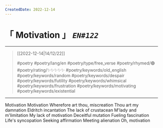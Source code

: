 ```yaml
---
CreatedDate: 2022-12-14
---
```

# &#12300; Motivation &#12301; *`EN#122`*

---

> [[2022-12-14|14/12/22]]
> 
> #poetry 
> #poetry/lang/en 
> #poetry/type/free_verse 
> #poetry/rhymed/🟢 
> #poetry/rating/✨✨✨✨✨ 
> #poetry/keywords/old_english #poetry/keywords/random #poetry/keywords/despair #poetry/keywords/futility #poetry/keywords/whimsical #poetry/keywords/frustration #poetry/keywords/motivating #poetry/keywords/existential 

---

Motivation
Motivation
Wherefore art thou, miscreation
Thou art my damnation
Eldritch incantation
The lack of crustacean
M'lady and m'limitation
My lack of motivation
Deceitful mutation
Fueling fascination
Life's syncopation
Seeking affirmation
Meeting alienation
Oh, motivation